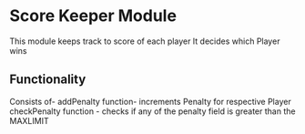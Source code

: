 # Score Keeper Module

This module keeps track to score of each player
It decides which Player wins

## Functionality

Consists of-
    addPenalty function- increments Penalty for respective Player
    checkPenalty function - checks if any of the penalty field is greater than the MAXLIMIT
